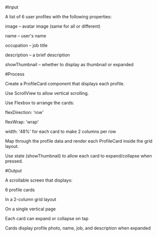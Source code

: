 #Input

A list of 6 user profiles with the following properties:

image – avatar image (same for all or different)

name – user's name

occupation – job title

description – a brief description

showThumbnail – whether to display as thumbnail or expanded

#Process

Create a ProfileCard component that displays each profile.

Use ScrollView to allow vertical scrolling.

Use Flexbox to arrange the cards:

flexDirection: 'row'

flexWrap: 'wrap'

width: '48%' for each card to make 2 columns per row

Map through the profile data and render each ProfileCard inside the grid layout.

Use state (showThumbnail) to allow each card to expand/collapse when pressed.

#Output

A scrollable screen that displays:

6 profile cards

In a 2-column grid layout

On a single vertical page

Each card can expand or collapse on tap

Cards display profile photo, name, job, and description when expanded
